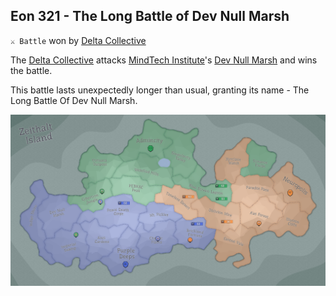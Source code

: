 ## Eon 321 - The Long Battle of Dev Null Marsh

`⚔️ Battle` won by [Delta Collective](../refs/delta_collective.md)

The [Delta Collective](../refs/delta_collective.md) attacks [MindTech Institute](../refs/mindtech_institute.md)'s [Dev Null Marsh](../refs/dev_null_marsh.md) and wins the battle.

This battle lasts unexpectedly longer than usual, granting its name - The Long Battle Of Dev Null Marsh.

![Battle Map](map/eon0321.png)